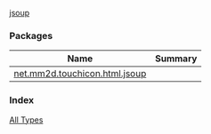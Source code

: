 [jsoup](./index.md)

### Packages

| Name | Summary |
|---|---|
| [net.mm2d.touchicon.html.jsoup](net.mm2d.touchicon.html.jsoup/index.md) |  |

### Index

[All Types](alltypes/index.md)